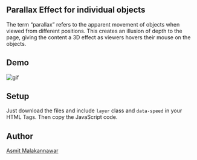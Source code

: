 ## Parallax Effect for individual objects

The term “parallax” refers to the apparent movement of objects when viewed from different positions. This creates an illusion of depth to the page, giving the content a 3D effect as viewers hovers their mouse on the objects.

## Demo

![gif](https://raw.githubusercontent.com/Asmit2952/Embellish/parallax/HTML%2BCSS%2BJS/Mouse%20Hover%20Effects/Parallax/parallax.gif)

## Setup

Just download the files and include `layer` class and `data-speed` in your HTML Tags. Then copy the JavaScript code.

## Author

[Asmit Malakannawar](https://github.com/Asmit2952) 

